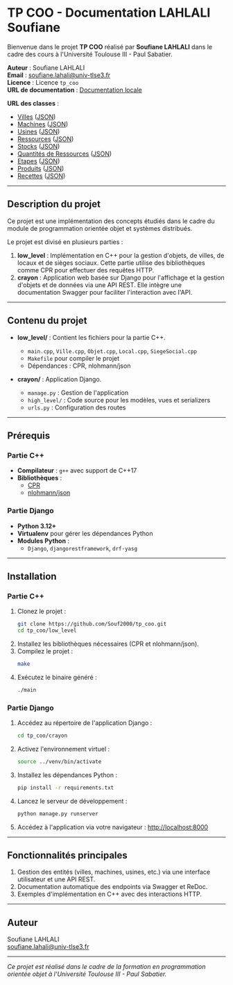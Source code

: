 # TP COO - Documentation LAHLALI Soufiane

Bienvenue dans le projet **TP COO** réalisé par **Soufiane LAHLALI** dans le cadre des cours à l'Université Toulouse III - Paul Sabatier.

**Auteur** : Soufiane LAHLALI  
**Email** : [soufiane.lahali@univ-tlse3.fr](mailto:soufiane.lahali@univ-tlse3.fr)  
**Licence** : Licence `tp_coo`  
**URL de documentation** : [Documentation locale](http://localhost:8000/docs/)  

**URL des classes** :

- [Villes](http://localhost:8000/api/villes/) ([JSON](http://localhost:8000/api/villes/?format=json))
- [Machines](http://localhost:8000/api/machines/) ([JSON](http://localhost:8000/api/machines/?format=json))
- [Usines](http://localhost:8000/api/usines/) ([JSON](http://localhost:8000/api/usines/?format=json))
- [Ressources](http://localhost:8000/api/ressources/) ([JSON](http://localhost:8000/api/ressources/?format=json))
- [Stocks](http://localhost:8000/api/stocks/) ([JSON](http://localhost:8000/api/stocks/?format=json))
- [Quantités de Ressources](http://localhost:8000/api/quantites_ressources/) ([JSON](http://localhost:8000/api/quantites_ressources/?format=json))
- [Etapes](http://localhost:8000/api/etapes/) ([JSON](http://localhost:8000/api/etapes/?format=json))
- [Produits](http://localhost:8000/api/produits/) ([JSON](http://localhost:8000/api/produits/?format=json))
- [Recettes](http://localhost:8000/api/recettes/) ([JSON](http://localhost:8000/api/recettes/?format=json))

---

## Description du projet

Ce projet est une implémentation des concepts étudiés dans le cadre du module de programmation orientée objet et systèmes distribués.

Le projet est divisé en plusieurs parties :

1. **low_level** : Implémentation en C++ pour la gestion d'objets, de villes, de locaux et de sièges sociaux. Cette partie utilise des bibliothèques comme CPR pour effectuer des requêtes HTTP.
2. **crayon** : Application web basée sur Django pour l'affichage et la gestion d'objets et de données via une API REST. Elle intègre une documentation Swagger pour faciliter l'interaction avec l'API.

---

## Contenu du projet

- **low_level/** : Contient les fichiers pour la partie C++.
  - `main.cpp`, `Ville.cpp`, `Objet.cpp`, `Local.cpp`, `SiegeSocial.cpp`
  - `Makefile` pour compiler le projet
  - Dépendances : CPR, nlohmann/json

- **crayon/** : Application Django.
  - `manage.py` : Gestion de l'application
  - `high_level/` : Code source pour les modèles, vues et serializers
  - `urls.py` : Configuration des routes

---

## Prérequis

### Partie C++
- **Compilateur** : `g++` avec support de C++17
- **Bibliothèques** :
  - [CPR](https://github.com/libcpr/cpr)
  - [nlohmann/json](https://github.com/nlohmann/json)

### Partie Django
- **Python 3.12+**
- **Virtualenv** pour gérer les dépendances Python
- **Modules Python** :
  - `Django`, `djangorestframework`, `drf-yasg`

---

## Installation

### Partie C++
1. Clonez le projet :
   ```bash
   git clone https://github.com/Souf2000/tp_coo.git
   cd tp_coo/low_level
   ```
2. Installez les bibliothèques nécessaires (CPR et nlohmann/json).
3. Compilez le projet :
   ```bash
   make
   ```
4. Exécutez le binaire généré :
   ```bash
   ./main
   ```

### Partie Django
1. Accédez au répertoire de l'application Django :
   ```bash
   cd tp_coo/crayon
   ```
2. Activez l'environnement virtuel :
   ```bash
   source ../venv/bin/activate
   ```
3. Installez les dépendances Python :
   ```bash
   pip install -r requirements.txt
   ```
4. Lancez le serveur de développement :
   ```bash
   python manage.py runserver
   ```
5. Accédez à l'application via votre navigateur : [http://localhost:8000](http://localhost:8000)

---

## Fonctionnalités principales

1. Gestion des entités (villes, machines, usines, etc.) via une interface utilisateur et une API REST.
2. Documentation automatique des endpoints via Swagger et ReDoc.
3. Exemples d'implémentation en C++ avec des interactions HTTP.

---

## Auteur

Soufiane LAHLALI  
[soufiane.lahali@univ-tlse3.fr](mailto:soufiane.lahali@univ-tlse3.fr)

---

*Ce projet est réalisé dans le cadre de la formation en programmation orientée objet à l'Université Toulouse III - Paul Sabatier.*
